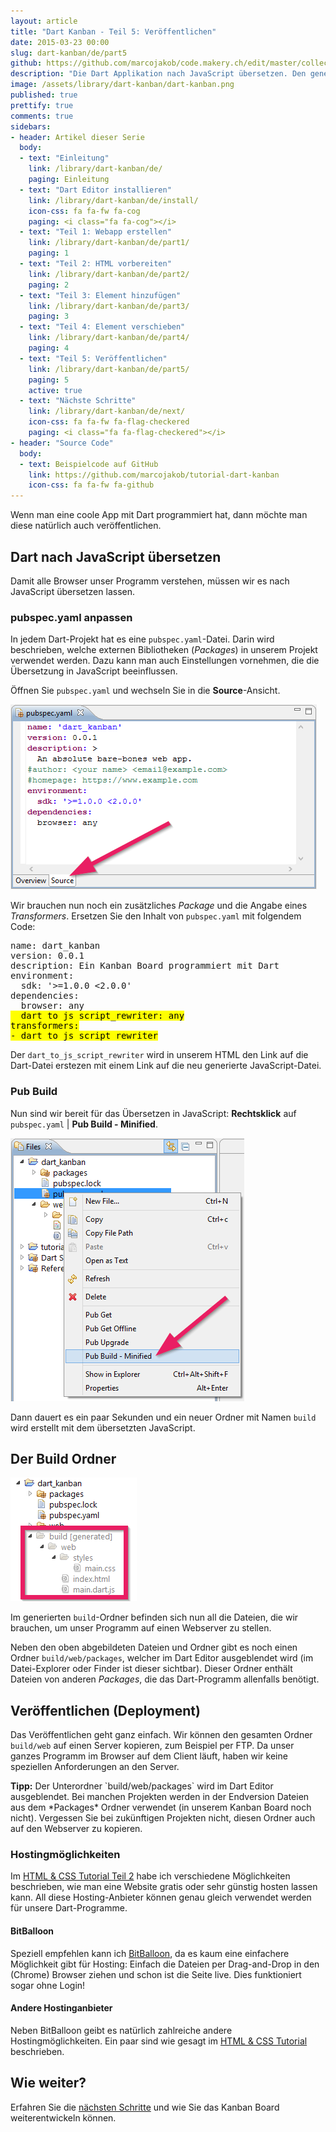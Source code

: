 ```yaml
---
layout: article
title: "Dart Kanban - Teil 5: Veröffentlichen"
date: 2015-03-23 00:00
slug: dart-kanban/de/part5
github: https://github.com/marcojakob/code.makery.ch/edit/master/collections/library/dart-kanban-de-part5.md
description: "Die Dart Applikation nach JavaScript übersetzen. Den generierten Build-Ordner auf einem Webserver veröffentlichen."
image: /assets/library/dart-kanban/dart-kanban.png
published: true
prettify: true
comments: true
sidebars:
- header: Artikel dieser Serie
  body:
  - text: "Einleitung"
    link: /library/dart-kanban/de/
    paging: Einleitung
  - text: "Dart Editor installieren"
    link: /library/dart-kanban/de/install/
    icon-css: fa fa-fw fa-cog
    paging: <i class="fa fa-cog"></i>
  - text: "Teil 1: Webapp erstellen"
    link: /library/dart-kanban/de/part1/
    paging: 1
  - text: "Teil 2: HTML vorbereiten"
    link: /library/dart-kanban/de/part2/
    paging: 2
  - text: "Teil 3: Element hinzufügen"
    link: /library/dart-kanban/de/part3/
    paging: 3
  - text: "Teil 4: Element verschieben"
    link: /library/dart-kanban/de/part4/
    paging: 4
  - text: "Teil 5: Veröffentlichen"
    link: /library/dart-kanban/de/part5/
    paging: 5
    active: true
  - text: "Nächste Schritte"
    link: /library/dart-kanban/de/next/
    icon-css: fa fa-fw fa-flag-checkered
    paging: <i class="fa fa-flag-checkered"></i>
- header: "Source Code"
  body:
  - text: Beispielcode auf GitHub
    link: https://github.com/marcojakob/tutorial-dart-kanban
    icon-css: fa fa-fw fa-github
---
```


Wenn man eine coole App mit Dart programmiert hat, dann möchte man diese natürlich auch veröffentlichen.


## Dart nach JavaScript übersetzen

Damit alle Browser unser Programm verstehen, müssen wir es nach JavaScript übersetzen lassen. 


### pubspec.yaml anpassen

In jedem Dart-Projekt hat es eine `pubspec.yaml`-Datei. Darin wird beschrieben, welche externen Bibliotheken (*Packages*) in unserem Projekt verwendet werden. Dazu kann man auch Einstellungen vornehmen, die die Übersetzung in JavaScript beeinflussen.

Öffnen Sie `pubspec.yaml` und wechseln Sie in die **Source**-Ansicht.

![Dart Kommandozeile](/assets/library/dart-kanban/part5/pubspec-source.png)

Wir brauchen nun noch ein zusätzliches *Package* und die Angabe eines *Transformers*. Ersetzen Sie den Inhalt von `pubspec.yaml` mit folgendem Code:

<pre class="prettyprint">
name: dart_kanban
version: 0.0.1
description: Ein Kanban Board programmiert mit Dart
environment:
  sdk: '>=1.0.0 &lt;2.0.0'
dependencies:
  browser: any
<mark>  dart_to_js_script_rewriter: any
transformers:
- dart_to_js_script_rewriter</mark>
</pre>

Der `dart_to_js_script_rewriter` wird in unserem HTML den Link auf die Dart-Datei erstezen mit einem Link auf die neu generierte JavaScript-Datei.


### Pub Build

Nun sind wir bereit für das Übersetzen in JavaScript: **Rechtsklick** auf `pubspec.yaml` | **Pub Build - Minified**. 

![Build JavaScript](/assets/library/dart-kanban/part5/build-javascript.png)

Dann dauert es ein paar Sekunden und ein neuer Ordner mit Namen `build` wird erstellt mit dem übersetzten JavaScript.


## Der Build Ordner

![Build Ordner](/assets/library/dart-kanban/part5/build-folder.png)

Im generierten `build`-Ordner befinden sich nun all die Dateien, die wir brauchen, um unser Programm auf einen Webserver zu stellen.

Neben den oben abgebildeten Dateien und Ordner gibt es noch einen Ordner `build/web/packages`, welcher im Dart Editor ausgeblendet wird (im Datei-Explorer oder Finder ist dieser sichtbar). Dieser Ordner enthält Dateien von anderen *Packages*, die das Dart-Programm allenfalls benötigt.


## Veröffentlichen (Deployment)

Das Veröffentlichen geht ganz einfach. Wir können den gesamten Ordner `build/web` auf einen Server kopieren, zum Beispiel per FTP. Da unser ganzes Programm im Browser auf dem Client läuft, haben wir keine speziellen Anforderungen an den Server.

<div class="alert alert-info">
  <strong>Tipp:</strong> Der Unterordner `build/web/packages` wird im Dart Editor ausgeblendet. Bei manchen Projekten werden in der Endversion Dateien aus dem *Packages* Ordner verwendet (in unserem Kanban Board noch nicht). Vergessen Sie bei zukünftigen Projekten nicht, diesen Ordner auch auf den Webserver zu kopieren.
</div>


### Hostingmöglichkeiten

Im [HTML & CSS Tutorial Teil 2](/library/html-css/de/part2/) habe ich verschiedene Möglichkeiten beschrieben, wie man eine Website gratis oder sehr günstig hosten lassen kann. All diese Hosting-Anbieter können genau gleich verwendet werden für unsere Dart-Programme.


#### BitBalloon

Speziell empfehlen kann ich [BitBalloon](https://www.bitballoon.com), da es kaum eine einfachere Möglichkeit gibt für Hosting: Einfach die Dateien per Drag-and-Drop in den (Chrome) Browser ziehen und schon ist die Seite live. Dies funktioniert sogar ohne Login!


#### Andere Hostinganbieter

Neben BitBalloon geibt es natürlich zahlreiche andere Hostingmöglichkeiten. Ein paar sind wie gesagt im [HTML & CSS Tutorial](/library/html-css/de/part2/) beschrieben.


## Wie weiter?

Erfahren Sie die [nächsten Schritte](/library/dart-kanban/de/next/) und wie Sie das Kanban Board weiterentwickeln können.

